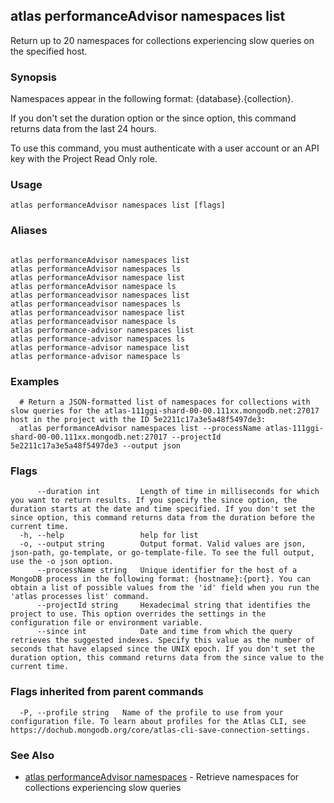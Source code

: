 ## atlas performanceAdvisor namespaces list

Return up to 20 namespaces for collections experiencing slow queries on the specified host.


### Synopsis

Namespaces appear in the following format: {database}.{collection}.
		
If you don't set the duration option or the since option, this command returns data from the last 24 hours.

To use this command, you must authenticate with a user account or an API key with the Project Read Only role.


### Usage
```
atlas performanceAdvisor namespaces list [flags]
```

### Aliases
```

atlas performanceAdvisor namespaces list
atlas performanceAdvisor namespaces ls
atlas performanceAdvisor namespace list
atlas performanceAdvisor namespace ls
atlas performanceadvisor namespaces list
atlas performanceadvisor namespaces ls
atlas performanceadvisor namespace list
atlas performanceadvisor namespace ls
atlas performance-advisor namespaces list
atlas performance-advisor namespaces ls
atlas performance-advisor namespace list
atlas performance-advisor namespace ls
```

### Examples

```
  # Return a JSON-formatted list of namespaces for collections with slow queries for the atlas-111ggi-shard-00-00.111xx.mongodb.net:27017 host in the project with the ID 5e2211c17a3e5a48f5497de3:
  atlas performanceAdvisor namespaces list --processName atlas-111ggi-shard-00-00.111xx.mongodb.net:27017 --projectId 5e2211c17a3e5a48f5497de3 --output json
```


### Flags

```
      --duration int         Length of time in milliseconds for which you want to return results. If you specify the since option, the duration starts at the date and time specified. If you don't set the since option, this command returns data from the duration before the current time.
  -h, --help                 help for list
  -o, --output string        Output format. Valid values are json, json-path, go-template, or go-template-file. To see the full output, use the -o json option.
      --processName string   Unique identifier for the host of a MongoDB process in the following format: {hostname}:{port}. You can obtain a list of possible values from the 'id' field when you run the 'atlas processes list' command.
      --projectId string     Hexadecimal string that identifies the project to use. This option overrides the settings in the configuration file or environment variable.
      --since int            Date and time from which the query retrieves the suggested indexes. Specify this value as the number of seconds that have elapsed since the UNIX epoch. If you don't set the duration option, this command returns data from the since value to the current time.

```


### Flags inherited from parent commands

```
  -P, --profile string   Name of the profile to use from your configuration file. To learn about profiles for the Atlas CLI, see https://dochub.mongodb.org/core/atlas-cli-save-connection-settings.

```

### See Also


* [atlas performanceAdvisor namespaces](atlas_performanceAdvisor_namespaces.md)	- Retrieve namespaces for collections experiencing slow queries



